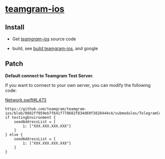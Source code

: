 # [teamgram-ios](https://github.com/teamgram/teamgram-ios)

## Install

- Get *[teamgram-ios](https://github.com/teamgram/teamgram-ios)* source code

- build, see [build teamgram-ios](https://github.com/teamgram/teamgram-ios#compilation-guide), and google

## Patch

**Default connect to Teamgram Test Server.**

If you want to connect to your own server, you can modify the following code:

[Network.swift#L473](https://github.com/teamgram/teamgram-ios/blob/0882ff059eb7f641f778682f834d69f3828444c4/submodules/TelegramCore/Sources/Network/Network.swift#L473)

```
https://github.com/teamgram/teamgram-ios/blob/0882ff059eb7f641f778682f834d69f3828444c4/submodules/TelegramCore/Sources/Network/Network.swift#L473
if testingEnvironment {
    seedAddressList = [
        1: ["XXX.XXX.XXX.XXX"]
    ]
} else {
    seedAddressList = [
        1: ["XXX.XXX.XXX.XXX"]
    ]
}
```
